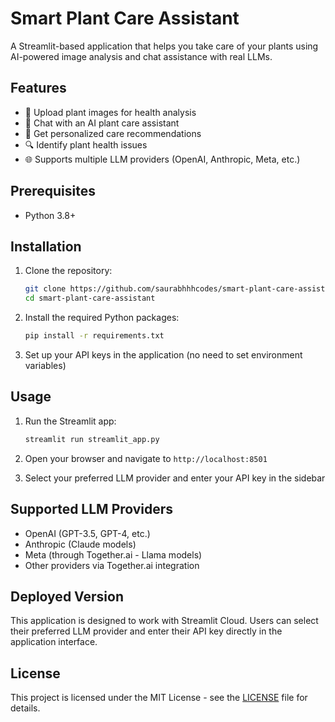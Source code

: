 # Smart Plant Care Assistant

A Streamlit-based application that helps you take care of your plants using AI-powered image analysis and chat assistance with real LLMs.

## Features

- 📸 Upload plant images for health analysis
- 💬 Chat with an AI plant care assistant
- 🌿 Get personalized care recommendations
- 🔍 Identify plant health issues
- 🌐 Supports multiple LLM providers (OpenAI, Anthropic, Meta, etc.)

## Prerequisites

- Python 3.8+

## Installation

1. Clone the repository:
   ```bash
   git clone https://github.com/saurabhhhcodes/smart-plant-care-assistant.git
   cd smart-plant-care-assistant
   ```

2. Install the required Python packages:
   ```bash
   pip install -r requirements.txt
   ```

3. Set up your API keys in the application (no need to set environment variables)

## Usage

1. Run the Streamlit app:
   ```bash
   streamlit run streamlit_app.py
   ```

2. Open your browser and navigate to `http://localhost:8501`

3. Select your preferred LLM provider and enter your API key in the sidebar

## Supported LLM Providers

- OpenAI (GPT-3.5, GPT-4, etc.)
- Anthropic (Claude models)
- Meta (through Together.ai - Llama models)
- Other providers via Together.ai integration

## Deployed Version

This application is designed to work with Streamlit Cloud. Users can select their preferred LLM provider and enter their API key directly in the application interface.

## License

This project is licensed under the MIT License - see the [LICENSE](LICENSE) file for details.
